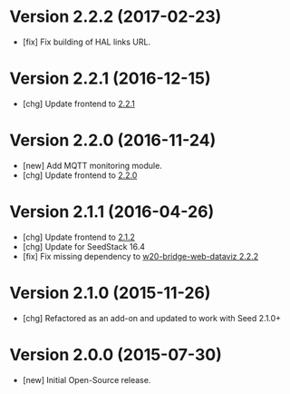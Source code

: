 # Version 2.2.2 (2017-02-23)

* [fix] Fix building of HAL links URL.

# Version 2.2.1 (2016-12-15)

* [chg] Update frontend to [2.2.1](https://github.com/seedstack/w20-monitoring-addon/releases/tag/v2.2.1)

# Version 2.2.0 (2016-11-24)

* [new] Add MQTT monitoring module.
* [chg] Update frontend to [2.2.0](https://github.com/seedstack/w20-monitoring-addon/releases/tag/v2.2.0)

# Version 2.1.1 (2016-04-26)

* [chg] Update frontend to [2.1.2](https://github.com/seedstack/w20-monitoring-addon/releases/tag/v2.1.2)
* [chg] Update for SeedStack 16.4
* [fix] Fix missing dependency to [w20-bridge-web-dataviz 2.2.2](https://github.com/seedstack/w20-bridge-addon/releases/tag/v2.2.2)

# Version 2.1.0 (2015-11-26)

* [chg] Refactored as an add-on and updated to work with Seed 2.1.0+

# Version 2.0.0 (2015-07-30)

* [new] Initial Open-Source release.
